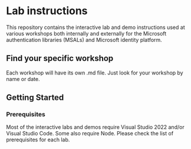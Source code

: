 # Lab instructions

This repository contains the interactive lab and demo instructions used at various workshops both internally and externally for the Microsoft authentication libraries (MSALs) and Microsoft identity platform.

## Find your specific workshop

Each workshop will have its own .md file. Just look for your workshop by name or date.

## Getting Started

### Prerequisites

Most of the interactive labs and demos require Visual Studio 2022 and/or Visual Studio Code. Some also require Node. Please check the list of prerequisites for each lab.
